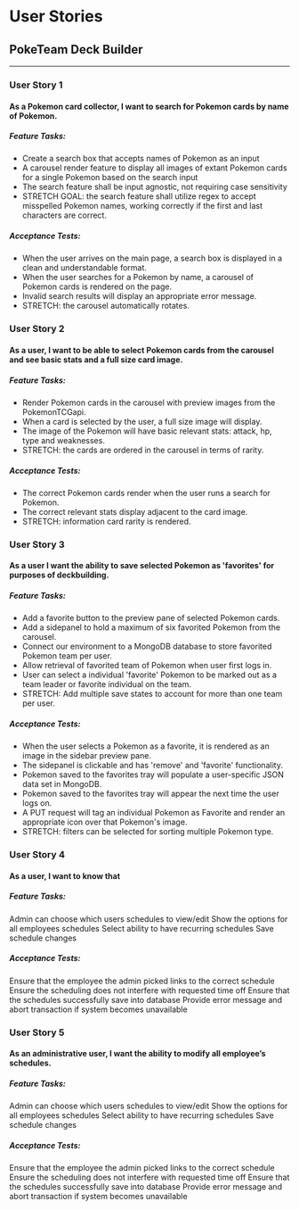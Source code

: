 # User Stories

## PokeTeam Deck Builder

--------

### User Story 1 

#### As a Pokemon card collector, I want to search for Pokemon cards by name of Pokemon.

##### Feature Tasks:

- Create a search box that accepts names of Pokemon as an input
- A carousel render feature to display all images of extant Pokemon cards for a single Pokemon based on the search input
- The search feature shall be input agnostic, not requiring case sensitivity
- STRETCH GOAL: the search feature shall utilize regex to accept misspelled Pokemon names, working correctly if the first and last characters are correct.

##### Acceptance Tests:

- When the user arrives on the main page, a search box is displayed in a clean and understandable format.
- When the user searches for a Pokemon by name, a carousel of Pokemon cards is rendered on the page.
- Invalid search results will display an appropriate error message.
- STRETCH: the carousel automatically rotates.

### User Story 2

#### As a user, I want to be able to select Pokemon cards from the carousel and see basic stats and a full size card image.

##### Feature Tasks:

- Render Pokemon cards in the carousel with preview images from the PokemonTCGapi.
- When a card is selected by the user, a full size image will display.
- The image of the Pokemon will have basic relevant stats: attack, hp, type and weaknesses.
- STRETCH: the cards are ordered in the carousel in terms of rarity.

##### Acceptance Tests:

- The correct Pokemon cards render when the user runs a search for Pokemon.
- The correct relevant stats display adjacent to the card image.
- STRETCH: information card rarity is rendered.

### User Story 3

#### As a user I want the ability to save selected Pokemon as 'favorites' for purposes of deckbuilding.

##### Feature Tasks:

- Add a favorite button to the preview pane of selected Pokemon cards.
- Add a sidepanel to hold a maximum of six favorited Pokemon from the carousel.
- Connect our environment to a MongoDB database to store favorited Pokemon team per user.
- Allow retrieval of favorited team of Pokemon when user first logs in.
- User can select a individual 'favorite' Pokemon to be marked out as a team leader or favorite individual on the team.
- STRETCH: Add multiple save states to account for more than one team per user.

##### Acceptance Tests:

- When the user selects a Pokemon as a favorite, it is rendered as an image in the sidebar preview pane.
- The sidepanel is clickable and has 'remove' and 'favorite' functionality.
- Pokemon saved to the favorites tray will populate a user-specific JSON data set in MongoDB.
- Pokemon saved to the favorites tray will appear the next time the user logs on.
- A PUT request will tag an individual Pokemon as Favorite and render an appropriate icon over that Pokemon's image.
- STRETCH: filters can be selected for sorting multiple Pokemon type.


### User Story 4

#### As a user, I want to know that 

##### Feature Tasks:

Admin can choose which users schedules to view/edit
Show the options for all employees schedules
Select ability to have recurring schedules
Save schedule changes

##### Acceptance Tests:

Ensure that the employee the admin picked links to the correct schedule
Ensure the scheduling does not interfere with requested time off
Ensure that the schedules successfully save into database
Provide error message and abort transaction if system becomes unavailable

### User Story 5

#### As an administrative user, I want the ability to modify all employee’s schedules.

##### Feature Tasks:

Admin can choose which users schedules to view/edit
Show the options for all employees schedules
Select ability to have recurring schedules
Save schedule changes

##### Acceptance Tests:

Ensure that the employee the admin picked links to the correct schedule
Ensure the scheduling does not interfere with requested time off
Ensure that the schedules successfully save into database
Provide error message and abort transaction if system becomes unavailable